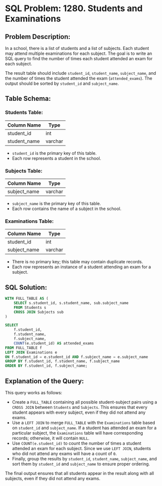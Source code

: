 # SQL Problem: 1280. Students and Examinations

## Problem Description:
In a school, there is a list of students and a list of subjects. Each student may attend multiple examinations for each subject. The goal is to write an SQL query to find the number of times each student attended an exam for each subject.

The result table should include `student_id`, `student_name`, `subject_name`, and the number of times the student attended the exam (`attended_exams`). The output should be sorted by `student_id` and `subject_name`.

## Table Schema:

### Students Table:
| Column Name   | Type    |
|--------------|---------|
| student_id   | int     |
| student_name | varchar |

- `student_id` is the primary key of this table.
- Each row represents a student in the school.

### Subjects Table:
| Column Name  | Type    |
|-------------|---------|
| subject_name | varchar |

- `subject_name` is the primary key of this table.
- Each row contains the name of a subject in the school.

### Examinations Table:
| Column Name  | Type    |
|-------------|---------|
| student_id  | int     |
| subject_name | varchar |

- There is no primary key; this table may contain duplicate records.
- Each row represents an instance of a student attending an exam for a subject.

## SQL Solution:
```sql
WITH FULL_TABLE AS (
    SELECT s.student_id, s.student_name, sub.subject_name
    FROM Students s
    CROSS JOIN Subjects sub
)

SELECT 
    f.student_id, 
    f.student_name, 
    f.subject_name, 
    COUNT(e.student_id) AS attended_exams
FROM FULL_TABLE f
LEFT JOIN Examinations e
ON f.student_id = e.student_id AND f.subject_name = e.subject_name
GROUP BY f.student_id, f.student_name, f.subject_name
ORDER BY f.student_id, f.subject_name;
```

## Explanation of the Query:
This query works as follows:
- Create a `FULL_TABLE` containing all possible student-subject pairs using a `CROSS JOIN` between `Students` and `Subjects`. This ensures that every student appears with every subject, even if they did not attend any exams.
- Use a `LEFT JOIN` to merge `FULL_TABLE` with the `Examinations` table based on `student_id` and `subject_name`. If a student has attended an exam for a particular subject, the `Examinations` table will have corresponding records; otherwise, it will contain `NULL`.
- Use `COUNT(e.student_id)` to count the number of times a student attended an exam for each subject. Since we use `LEFT JOIN`, students who did not attend any exams will have a count of `0`.
- Finally, group the results by `student_id`, `student_name`, `subject_name`, and sort them by `student_id` and `subject_name` to ensure proper ordering.

The final output ensures that all students appear in the result along with all subjects, even if they did not attend any exams.

